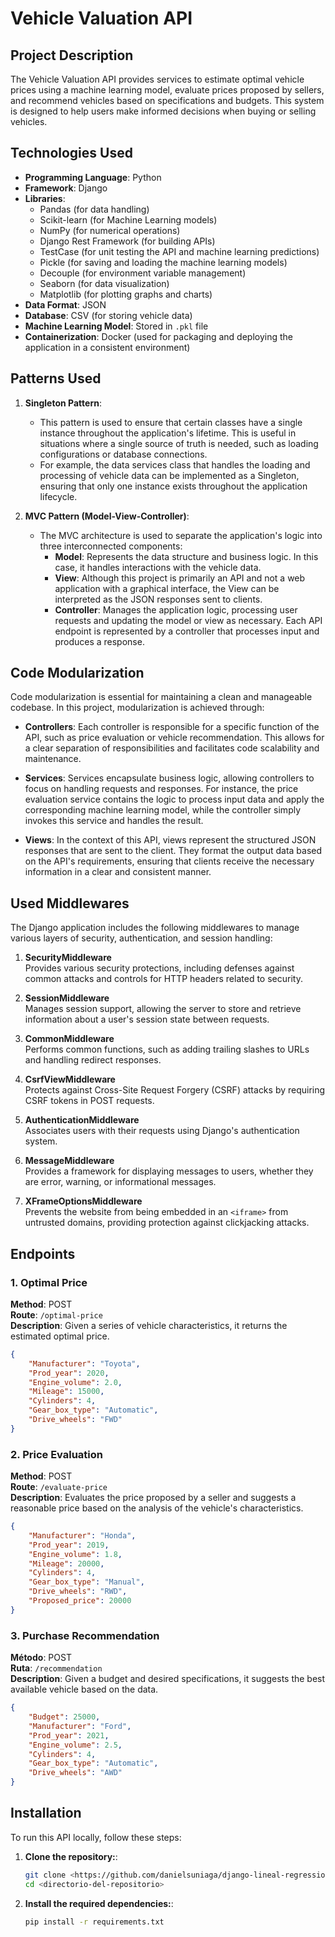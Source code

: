 # Vehicle Valuation API

## Project Description

The Vehicle Valuation API provides services to estimate optimal vehicle prices using a machine learning model, evaluate prices proposed by sellers, and recommend vehicles based on specifications and budgets. This system is designed to help users make informed decisions when buying or selling vehicles.

## Technologies Used

- **Programming Language**: Python
- **Framework**: Django
- **Libraries**:
  - Pandas (for data handling)
  - Scikit-learn (for Machine Learning models)
  - NumPy (for numerical operations)
  - Django Rest Framework (for building APIs)
  - TestCase (for unit testing the API and machine learning predictions)
  - Pickle (for saving and loading the machine learning models)
  - Decouple (for environment variable management)
  - Seaborn (for data visualization)
  - Matplotlib (for plotting graphs and charts)
- **Data Format**: JSON
- **Database**: CSV (for storing vehicle data)
- **Machine Learning Model**: Stored in `.pkl` file
- **Containerization**: Docker (used for packaging and deploying the application in a consistent environment)

## Patterns Used

1. **Singleton Pattern**:
   - This pattern is used to ensure that certain classes have a single instance throughout the application's lifetime. This is useful in situations where a single source of truth is needed, such as loading configurations or database connections.
   - For example, the data services class that handles the loading and processing of vehicle data can be implemented as a Singleton, ensuring that only one instance exists throughout the application lifecycle.

2. **MVC Pattern (Model-View-Controller)**:
   - The MVC architecture is used to separate the application's logic into three interconnected components:
     - **Model**: Represents the data structure and business logic. In this case, it handles interactions with the vehicle data.
     - **View**: Although this project is primarily an API and not a web application with a graphical interface, the View can be interpreted as the JSON responses sent to clients.
     - **Controller**: Manages the application logic, processing user requests and updating the model or view as necessary. Each API endpoint is represented by a controller that processes input and produces a response.

## Code Modularization

Code modularization is essential for maintaining a clean and manageable codebase. In this project, modularization is achieved through:

- **Controllers**: Each controller is responsible for a specific function of the API, such as price evaluation or vehicle recommendation. This allows for a clear separation of responsibilities and facilitates code scalability and maintenance.

- **Services**: Services encapsulate business logic, allowing controllers to focus on handling requests and responses. For instance, the price evaluation service contains the logic to process input data and apply the corresponding machine learning model, while the controller simply invokes this service and handles the result.

- **Views**: In the context of this API, views represent the structured JSON responses that are sent to the client. They format the output data based on the API's requirements, ensuring that clients receive the necessary information in a clear and consistent manner.

## Used Middlewares

The Django application includes the following middlewares to manage various layers of security, authentication, and session handling:

1. **SecurityMiddleware**  
   Provides various security protections, including defenses against common attacks and controls for HTTP headers related to security.

2. **SessionMiddleware**  
   Manages session support, allowing the server to store and retrieve information about a user's session state between requests.

3. **CommonMiddleware**  
   Performs common functions, such as adding trailing slashes to URLs and handling redirect responses.

4. **CsrfViewMiddleware**  
   Protects against Cross-Site Request Forgery (CSRF) attacks by requiring CSRF tokens in POST requests.

5. **AuthenticationMiddleware**  
   Associates users with their requests using Django's authentication system.

6. **MessageMiddleware**  
   Provides a framework for displaying messages to users, whether they are error, warning, or informational messages.

7. **XFrameOptionsMiddleware**  
   Prevents the website from being embedded in an `<iframe>` from untrusted domains, providing protection against clickjacking attacks.

## Endpoints

### 1. Optimal Price

**Method**: POST  
**Route**: `/optimal-price`  
**Description**: Given a series of vehicle characteristics, it returns the estimated optimal price.

```json
{
    "Manufacturer": "Toyota",
    "Prod_year": 2020,
    "Engine_volume": 2.0,
    "Mileage": 15000,
    "Cylinders": 4,
    "Gear_box_type": "Automatic",
    "Drive_wheels": "FWD"
}
```


### 2. Price Evaluation

**Method**: POST  
**Route**: `/evaluate-price`  
**Description**: Evaluates the price proposed by a seller and suggests a reasonable price based on the analysis of the vehicle's characteristics.


```json
{
    "Manufacturer": "Honda",
    "Prod_year": 2019,
    "Engine_volume": 1.8,
    "Mileage": 20000,
    "Cylinders": 4,
    "Gear_box_type": "Manual",
    "Drive_wheels": "RWD",
    "Proposed_price": 20000
}
```

### 3. Purchase Recommendation

**Método**: POST  
**Ruta**: `/recommendation`  
**Description**: Given a budget and desired specifications, it suggests the best available vehicle based on the data.

```json
{
    "Budget": 25000,
    "Manufacturer": "Ford",
    "Prod_year": 2021,
    "Engine_volume": 2.5,
    "Cylinders": 4,
    "Gear_box_type": "Automatic",
    "Drive_wheels": "AWD"
}

```

## Installation

To run this API locally, follow these steps:

1. **Clone the repository:**:

   ```bash
   git clone <https://github.com/danielsuniaga/django-lineal-regression/>
   cd <directorio-del-repositorio>

2. **Install the required dependencies:**:

   ```bash
   pip install -r requirements.txt